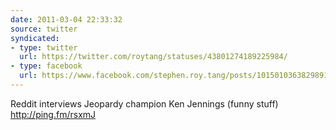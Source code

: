 ```yaml
---
date: 2011-03-04 22:33:32
source: twitter
syndicated:
- type: twitter
  url: https://twitter.com/roytang/statuses/43801274189225984/
- type: facebook
  url: https://www.facebook.com/stephen.roy.tang/posts/10150103638298912
---
```


Reddit interviews Jeopardy champion Ken Jennings (funny stuff) http://ping.fm/rsxmJ